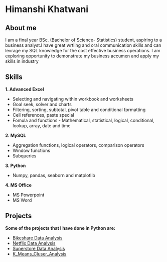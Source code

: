 # Himanshi Khatwani
## About me
<p>I am a final year BSc. (Bachelor of Science- Statistics) student, aspiring to a business analyst.I have great wrtiing and oral communication skills and can levrage my SQL knowledge for the cost effective business operations. I am exploring opportunity to demonstrate my business accumen and apply my skills in industry</p>

## Skills
**1. Advanced Excel**
  - Selecting and navigating within workbook and worksheets
 - Goal seek, solver and charts
 - Filtering, sorting, subtotal, pivot table and conditional fprmatting
 - Cell references, paste special 
 - Fomula and functions - Mathematical, statistical, logical, conditional, lookup, array, date and time 
 
**2. MySQL**
 - Aggregation functions, logical operators, comparison operators
 - Window functions 
 - Subqueries
 
**3. Python**
 - Numpy, pandas, seaborn and matplotlib 
 
**4. MS Office**
 - MS Powerpoint
 - MS Word
 
 ## Projects 
 
 **Some of the projects that I have done in Python are:**
 - <a href="https://github.com/himanshi-png/bikeshare/"> Bikeshare Data Analysis </a>
 - <a href="https://github.com/himanshi-png/Netflix-Data-Analysis/"> Netflix Data Analysis </a>
 - <a href= "https://github.com/himanshi-png/Superstore_Data_Analysis/">Superstore Data Analysis </a>
 - <a href= "https://github.com/himanshi-png/K-Means_Iris_Dataset/"> K_Means_Cluser_Analysis </a>

<!--
**himanshi-png/himanshi-png** is a ✨ _special_ ✨ repository because its `README.md` (this file) appears on your GitHub profile.

Here are some ideas to get you started:

- 🔭 I’m currently working on ...
- 🌱 I’m currently learning ...
- 👯 I’m looking to collaborate on ...
- 🤔 I’m looking for help with ...
- 💬 Ask me about ...
- 📫 How to reach me: ...
- 😄 Pronouns: ...
- ⚡ Fun fact: ..
-->

 
